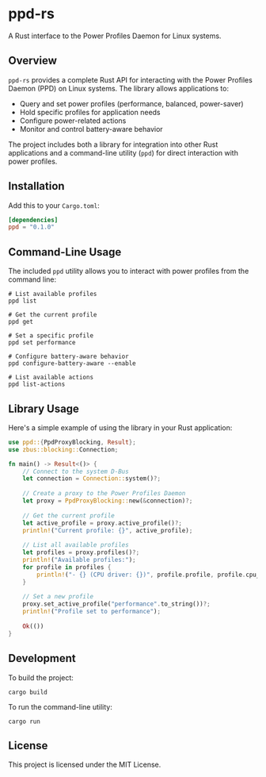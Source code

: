 # ppd-rs

A Rust interface to the Power Profiles Daemon for Linux systems.

## Overview

`ppd-rs` provides a complete Rust API for interacting with the Power Profiles Daemon (PPD) on Linux systems. 
The library allows applications to:

- Query and set power profiles (performance, balanced, power-saver)
- Hold specific profiles for application needs
- Configure power-related actions
- Monitor and control battery-aware behavior

The project includes both a library for integration into other Rust applications and a command-line utility (`ppd`) for direct interaction with power profiles.

## Installation

Add this to your `Cargo.toml`:

```toml
[dependencies]
ppd = "0.1.0"
```

## Command-Line Usage

The included `ppd` utility allows you to interact with power profiles from the command line:

```shell
# List available profiles
ppd list

# Get the current profile
ppd get

# Set a specific profile
ppd set performance

# Configure battery-aware behavior
ppd configure-battery-aware --enable

# List available actions
ppd list-actions
```

## Library Usage

Here's a simple example of using the library in your Rust application:

```rust
use ppd::{PpdProxyBlocking, Result};
use zbus::blocking::Connection;

fn main() -> Result<()> {
    // Connect to the system D-Bus
    let connection = Connection::system()?;
    
    // Create a proxy to the Power Profiles Daemon
    let proxy = PpdProxyBlocking::new(&connection)?;
    
    // Get the current profile
    let active_profile = proxy.active_profile()?;
    println!("Current profile: {}", active_profile);
    
    // List all available profiles
    let profiles = proxy.profiles()?;
    println!("Available profiles:");
    for profile in profiles {
        println!("- {} (CPU driver: {})", profile.profile, profile.cpu_driver);
    }
    
    // Set a new profile
    proxy.set_active_profile("performance".to_string())?;
    println!("Profile set to performance");
    
    Ok(())
}
```

## Development

To build the project:

```shell
cargo build
```

To run the command-line utility:

```shell
cargo run
```

## License

This project is licensed under the MIT License.

